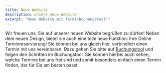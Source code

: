 ```yaml
---
title: Neue Website
description: unsere neue Website
excerpt: "Neue Website mit Terminbuchungstool!"
---
```


Wir freuen uns, Sie auf unserer neuen Website begrüßen zu dürfen! Neben dem neuen Design, bietet sie auch eine tolle neue Funktion: Ihre Online Terminreservierung! Sie können bei uns gleich hier, verbindlich einen Termin mit uns vereinbaren. Dazu gehen Sie bitte auf [Buchungstool](/buchungstool/) und folgen den Schritten im Buchungstool. Sie können hierbei auch sehen, welche Termine bei uns frei sind und somit besonders einfach einen Termin finden, der für Sie am besten passt.
